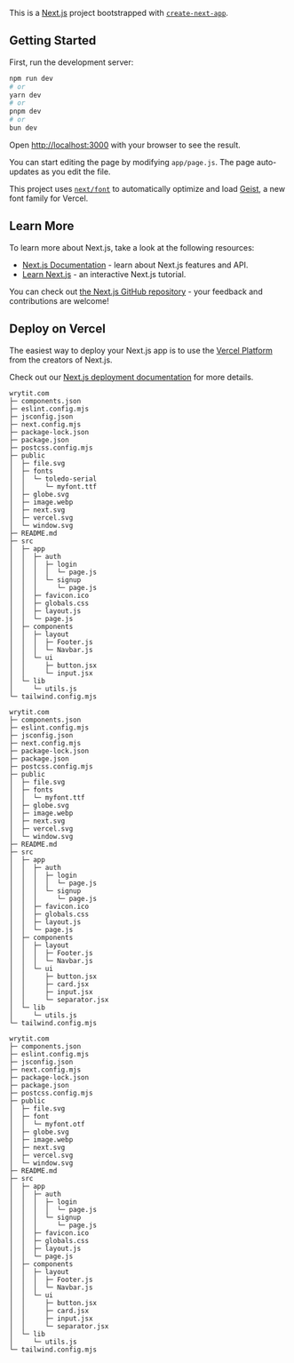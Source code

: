 This is a [Next.js](https://nextjs.org) project bootstrapped with [`create-next-app`](https://github.com/vercel/next.js/tree/canary/packages/create-next-app).

## Getting Started

First, run the development server:

```bash
npm run dev
# or
yarn dev
# or
pnpm dev
# or
bun dev
```

Open [http://localhost:3000](http://localhost:3000) with your browser to see the result.

You can start editing the page by modifying `app/page.js`. The page auto-updates as you edit the file.

This project uses [`next/font`](https://nextjs.org/docs/app/building-your-application/optimizing/fonts) to automatically optimize and load [Geist](https://vercel.com/font), a new font family for Vercel.

## Learn More

To learn more about Next.js, take a look at the following resources:

- [Next.js Documentation](https://nextjs.org/docs) - learn about Next.js features and API.
- [Learn Next.js](https://nextjs.org/learn) - an interactive Next.js tutorial.

You can check out [the Next.js GitHub repository](https://github.com/vercel/next.js) - your feedback and contributions are welcome!

## Deploy on Vercel

The easiest way to deploy your Next.js app is to use the [Vercel Platform](https://vercel.com/new?utm_medium=default-template&filter=next.js&utm_source=create-next-app&utm_campaign=create-next-app-readme) from the creators of Next.js.

Check out our [Next.js deployment documentation](https://nextjs.org/docs/app/building-your-application/deploying) for more details.

```
wrytit.com
├─ components.json
├─ eslint.config.mjs
├─ jsconfig.json
├─ next.config.mjs
├─ package-lock.json
├─ package.json
├─ postcss.config.mjs
├─ public
│  ├─ file.svg
│  ├─ fonts
│  │  └─ toledo-serial
│  │     └─ myfont.ttf
│  ├─ globe.svg
│  ├─ image.webp
│  ├─ next.svg
│  ├─ vercel.svg
│  └─ window.svg
├─ README.md
├─ src
│  ├─ app
│  │  ├─ auth
│  │  │  ├─ login
│  │  │  │  └─ page.js
│  │  │  └─ signup
│  │  │     └─ page.js
│  │  ├─ favicon.ico
│  │  ├─ globals.css
│  │  ├─ layout.js
│  │  └─ page.js
│  ├─ components
│  │  ├─ layout
│  │  │  ├─ Footer.js
│  │  │  └─ Navbar.js
│  │  └─ ui
│  │     ├─ button.jsx
│  │     └─ input.jsx
│  └─ lib
│     └─ utils.js
└─ tailwind.config.mjs

```
```
wrytit.com
├─ components.json
├─ eslint.config.mjs
├─ jsconfig.json
├─ next.config.mjs
├─ package-lock.json
├─ package.json
├─ postcss.config.mjs
├─ public
│  ├─ file.svg
│  ├─ fonts
│  │  └─ myfont.ttf
│  ├─ globe.svg
│  ├─ image.webp
│  ├─ next.svg
│  ├─ vercel.svg
│  └─ window.svg
├─ README.md
├─ src
│  ├─ app
│  │  ├─ auth
│  │  │  ├─ login
│  │  │  │  └─ page.js
│  │  │  └─ signup
│  │  │     └─ page.js
│  │  ├─ favicon.ico
│  │  ├─ globals.css
│  │  ├─ layout.js
│  │  └─ page.js
│  ├─ components
│  │  ├─ layout
│  │  │  ├─ Footer.js
│  │  │  └─ Navbar.js
│  │  └─ ui
│  │     ├─ button.jsx
│  │     ├─ card.jsx
│  │     ├─ input.jsx
│  │     └─ separator.jsx
│  └─ lib
│     └─ utils.js
└─ tailwind.config.mjs

```
```
wrytit.com
├─ components.json
├─ eslint.config.mjs
├─ jsconfig.json
├─ next.config.mjs
├─ package-lock.json
├─ package.json
├─ postcss.config.mjs
├─ public
│  ├─ file.svg
│  ├─ font
│  │  └─ myfont.otf
│  ├─ globe.svg
│  ├─ image.webp
│  ├─ next.svg
│  ├─ vercel.svg
│  └─ window.svg
├─ README.md
├─ src
│  ├─ app
│  │  ├─ auth
│  │  │  ├─ login
│  │  │  │  └─ page.js
│  │  │  └─ signup
│  │  │     └─ page.js
│  │  ├─ favicon.ico
│  │  ├─ globals.css
│  │  ├─ layout.js
│  │  └─ page.js
│  ├─ components
│  │  ├─ layout
│  │  │  ├─ Footer.js
│  │  │  └─ Navbar.js
│  │  └─ ui
│  │     ├─ button.jsx
│  │     ├─ card.jsx
│  │     ├─ input.jsx
│  │     └─ separator.jsx
│  └─ lib
│     └─ utils.js
└─ tailwind.config.mjs

```